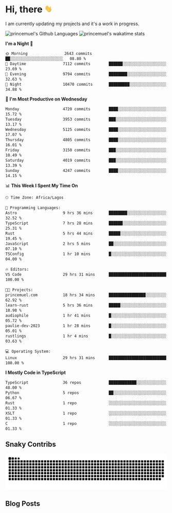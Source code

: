 # Hi, there <img src='/assets/wave.gif' alt='Just saying hello' width='24' height='24' />

<!--
**princemuel/princemuel** is a ✨ _special_ ✨ repository because its `README.md` (this file) appears on your GitHub profile.

Here are some ideas to get you started:

- 🔭 I’m currently working on ...
- 🌱 I’m currently learning ...
- 👯 I’m looking to collaborate on ...
- 🤔 I’m looking for help with ...
- 💬 Ask me about ...
- 📫 How to reach me: ...
- 😄 Pronouns: ...
- ⚡ Fun fact: ...
-->

I am currently updating my projects and it's a work in progress.

![princemuel's Github Languages](https://github-readme-stats.vercel.app/api/top-langs/?username=princemuel&text_color=586069&layout=compact&hide_border=true&title_color=0366d6&count_private=true&include_all_commits=true&theme=tokyonight&show_icons=true)
![princemuel's wakatime stats](https://github-readme-stats.vercel.app/api/wakatime?username=princemuel&text_color=586069&layout=compact&hide_border=true&title_color=0366d6&count_private=true&include_all_commits=true&theme=tokyonight&show_icons=true)

<!--START_SECTION:waka-->
**I'm a Night 🦉** 

```text
🌞 Morning                2643 commits        ██░░░░░░░░░░░░░░░░░░░░░░░   08.80 % 
🌆 Daytime                7112 commits        ██████░░░░░░░░░░░░░░░░░░░   23.69 % 
🌃 Evening                9794 commits        ████████░░░░░░░░░░░░░░░░░   32.63 % 
🌙 Night                  10470 commits       █████████░░░░░░░░░░░░░░░░   34.88 % 
```
📅 **I'm Most Productive on Wednesday** 

```text
Monday                   4720 commits        ████░░░░░░░░░░░░░░░░░░░░░   15.72 % 
Tuesday                  3953 commits        ███░░░░░░░░░░░░░░░░░░░░░░   13.17 % 
Wednesday                5125 commits        ████░░░░░░░░░░░░░░░░░░░░░   17.07 % 
Thursday                 4805 commits        ████░░░░░░░░░░░░░░░░░░░░░   16.01 % 
Friday                   3150 commits        ███░░░░░░░░░░░░░░░░░░░░░░   10.49 % 
Saturday                 4019 commits        ███░░░░░░░░░░░░░░░░░░░░░░   13.39 % 
Sunday                   4247 commits        ████░░░░░░░░░░░░░░░░░░░░░   14.15 % 
```


📊 **This Week I Spent My Time On** 

```text
🕑︎ Time Zone: Africa/Lagos

💬 Programming Languages: 
Astro                    9 hrs 36 mins       ████████░░░░░░░░░░░░░░░░░   32.52 % 
TypeScript               7 hrs 28 mins       ██████░░░░░░░░░░░░░░░░░░░   25.31 % 
Rust                     5 hrs 44 mins       █████░░░░░░░░░░░░░░░░░░░░   19.45 % 
JavaScript               2 hrs 5 mins        ██░░░░░░░░░░░░░░░░░░░░░░░   07.10 % 
TSConfig                 1 hr 10 mins        █░░░░░░░░░░░░░░░░░░░░░░░░   04.00 % 

🔥 Editors: 
VS Code                  29 hrs 31 mins      █████████████████████████   100.00 % 

🐱‍💻 Projects: 
princemuel.com           18 hrs 34 mins      ████████████████░░░░░░░░░   62.92 % 
learn-rust               5 hrs 36 mins       █████░░░░░░░░░░░░░░░░░░░░   18.98 % 
audiophile               1 hr 41 mins        █░░░░░░░░░░░░░░░░░░░░░░░░   05.72 % 
paulie-dev-2023          1 hr 28 mins        █░░░░░░░░░░░░░░░░░░░░░░░░   05.01 % 
rustlings                1 hr 4 mins         █░░░░░░░░░░░░░░░░░░░░░░░░   03.63 % 

💻 Operating System: 
Linux                    29 hrs 31 mins      █████████████████████████   100.00 % 
```

**I Mostly Code in TypeScript** 

```text
TypeScript               36 repos            ████████████░░░░░░░░░░░░░   48.00 % 
Python                   5 repos             ██░░░░░░░░░░░░░░░░░░░░░░░   06.67 % 
Rust                     1 repo              ░░░░░░░░░░░░░░░░░░░░░░░░░   01.33 % 
XSLT                     1 repo              ░░░░░░░░░░░░░░░░░░░░░░░░░   01.33 % 
C                        1 repo              ░░░░░░░░░░░░░░░░░░░░░░░░░   01.33 % 
```




<!--END_SECTION:waka-->

## Snaky Contribs

<img src='/assets/github-snake-dark.svg' alt='Snaky Contributions' />

## Blog Posts

<!-- BLOG-POST-LIST:START -->
<!-- BLOG-POST-LIST:END -->

